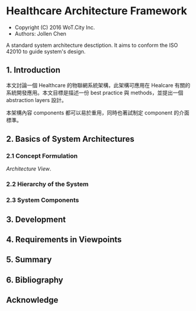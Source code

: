 # Healthcare Architecture Framework

* Copyright (C) 2016 WoT.City Inc.
* Authors: Jollen Chen

A standard system architecture desctiption. It aims to conform the ISO 42010 to guide system's design.

## 1. Introduction

本文討論一個 Healthcare 的物聯網系統架構，此架構可應用在 Healcare 有關的系統開發應用。本文目標是描述一份 best practice 與 methods，並提出一個 abstraction layers 設計。

本架構內容 components 都可以易於重用，同時也著試制定 component 的介面標準。

## 2. Basics of System Architectures

### 2.1 Concept Formulation

*Architecture View*.

### 2.2 Hierarchy of the System
### 2.3 System Components

## 3. Development

## 4. Requirements in Viewpoints

## 5. Summary

## 6. Bibliography

## Acknowledge


